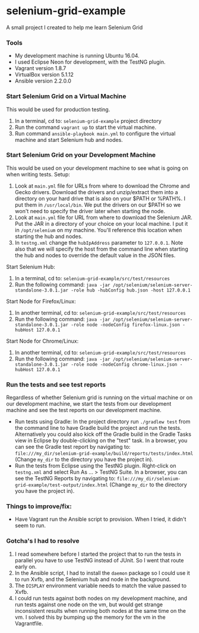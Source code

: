 # selenium-grid-example
A small project I created to help me learn Selenium Grid

### Tools
* My development machine is running Ubuntu 16.04.
* I used Eclipse Neon for development, with the TestNG plugin.
* Vagrant version 1.8.7
* VirtualBox version 5.1.12
* Ansible version 2.2.0.0

### Start Selenium Grid on a Virtual Machine
This would be used for production testing.

1. In a terminal, cd to: `selenium-grid-example` project directory
2. Run the command `vagrant up` to start the virtual machine.
3. Run command `ansible-playbook main.yml` to configure the virtual machine and start Selenium hub and nodes.

### Start Selenium Grid on your Development Machine
This would be used on your development machine to see what is going on when writing tests.
Setup:

1. Look at `main.yml` file for URLs from where to download the Chrome and Gecko drivers. Download the drivers and unzip/extract them into a directory on your hard drive that is also on your $PATH or %PATH%. I put them in  `/usr/local/bin`. We put the drivers on our $PATH so we won't need to specify the driver later when starting the node.
2. Look at `main.yml` file for URL from where to download the Selenium JAR. Put the JAR in a directory of your choice on your local machine. I put it in `/opt/selenium` on my machine. You'll reference this location when starting the hub and nodes.
3. In `testng.xml` change the `hubIpAddress` parameter to `127.0.0.1`. Note also that we will specify the host from the command line when starting the hub and nodes to override the default value in the JSON files.

Start Selenium Hub:

1. In a terminal, cd to: `selenium-grid-example/src/test/resources`
2. Run the following command: `java -jar /opt/selenium/selenium-server-standalone-3.0.1.jar -role hub -hubConfig hub.json -host 127.0.0.1`

Start Node for Firefox/Linux:

1. In another terminal, cd to: `selenium-grid-example/src/test/resources`
2. Run the following command: `java -jar /opt/selenium/selenium-server-standalone-3.0.1.jar -role node -nodeConfig firefox-linux.json -hubHost 127.0.0.1`

Start Node for Chrome/Linux:

1. In another terminal, cd to: `selenium-grid-example/src/test/resources`
2. Run the following command: `java -jar /opt/selenium/selenium-server-standalone-3.0.1.jar -role node -nodeConfig chrome-linux.json -hubHost 127.0.0.1`

### Run the tests and see test reports
Regardless of whether Selenium grid is running on the virtual machine or on our development machine, we start the tests from our development machine and see the test
reports on our development machine.
* Run tests using Gradle: In the project directory run `./gradlew test` from the command line to have Gradle build the project and run the tests. Alternatively you could also kick off the Gradle build in the Gradle Tasks view in Eclipse by double-clicking on the "test" task.
In a browser, you can see the Gradle test report by navigating to: `file:///my_dir/selenium-grid-example/build/reports/tests/index.html` (Change `my_dir` to the directory you have the project in).
* Run the tests from Eclipse using the TestNG plugin. Right-click on `testng.xml` and select Run As ... > TestNG Suite.
In a browser, you can see the TestNG Reports by navigating to: `file:///my_dir/selenium-grid-example/test-output/index.html` (Change `my_dir` to the directory you have the project in).

### Things to improve/fix:
* Have Vagrant run the Ansible script to provision. When I tried, it didn't seem to run.

### Gotcha's I had to resolve
1. I read somewhere before I started the project that to run the tests in parallel you have to use TestNG instead of JUnit. So I went that route early on.
3. In the Ansible script, I had to install the `daemon` package so I could use it to run Xvfb, and the Selenium hub and node in the background.
4. The `DISPLAY` environment variable needs to match the value passed to Xvfb.
5. I could run tests against both nodes on my development machine, and run tests against one node on the vm, but would get strange inconsistent results when running both nodes at the same time on the vm.  I solved this by bumping up the memory for the vm in the Vagrantfile.
